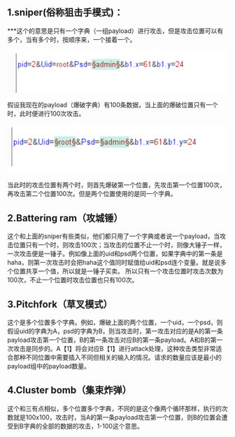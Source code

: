 
## 1.sniper(俗称狙击手模式)：
***这个的意思是只有一个字典（一组payload）进行攻击，但是攻击位置可以有多个，当有多个时，按顺序来，一个接着一个。

![img_4.png](img_4.png)


假设我现在的payload（爆破字典）有100条数据，当上面的爆破位置只有一个时，此时便进行100次攻击。


![img_5.png](img_5.png)

当此时的攻击位置有两个时，则首先爆破第一个位置，先攻击第一个位置100次，再攻击第二个位置100次。但是两个位置使用的是同一个字典。


## 2.Battering ram（攻城锤）
这个和上面的sniper有些类似，他们都只用了一个字典或者说一个payload，当攻击位置只有一个时，则攻击100次；当攻击的位置不止一个时，则像大锤子一样，一次攻击便是一锤子。例如像上面的uid和psd两个位置，如果字典中的第一条是haha，则第一次攻击时会把haha这个值同时赋值给uid和psd连个变量。就是说多个位置共享一个值，所以就是一锤子买卖。
所以只有一个攻击位置时攻击次数为100次，不止一个位置时攻击位置也只有100次。

## 3.Pitchfork（草叉模式）
这个是多个位置多个字典。例如，爆破上面的两个位置，一个uid，一个psd，则假设uid的字典为A，psd的字典为B，则当攻击时，第一攻击对应的是A的第一条payload攻击第一个位置，B的第一条攻击对应B的第一条payload。A和B的第一次攻击是同步的。A【1】将会对应B【1】进行attack处理，这种攻击类型非常适合那种不同位置中需要插入不同但相关的输入的情况。请求的数量应该是最小的payload组中的payload数量。

## 4.Cluster bomb（集束炸弹）
这个和三有点相似，多个位置多个字典，不同的是这个像两个循环那样，执行的次数就是100x100，攻击时，当A的第一条payload攻击第一个位置，则B的位置会遭受到B字典的全部的数据的攻击，1-100这个意思。